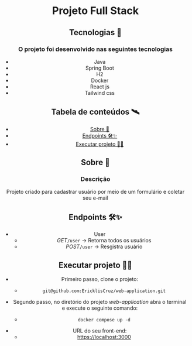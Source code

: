 <h1 align="center"> Projeto Full Stack </h1>

<p1 align="center">

</p>

## Tecnologias 🚀

### O projeto foi desenvolvido nas seguintes tecnologias

- Java
- Spring Boot
- H2
- Docker
- React js
- Tailwind css

## Tabela de conteúdos 🛰

- [Sobre 📖](#sobre-)
- [Endpoints 🛠✨](#endpoints-)
- [Executar projeto 👨‍💻](#executar-projeto-)

## Sobre 📖

### Descrição

Projeto criado para cadastrar usuário por meio de um formulário e coletar seu e-mail

## Endpoints 🛠✨
- User
  - *GET*```/user``` ->  Retorna todos os usuários  
  - *POST*```/user``` -> Resgistra usuário
    
## Executar projeto 👨‍💻

- Primeiro passo, clone o projeto:
  - ```
    git@github.com:EricklisCruz/web-application.git
    ```
- Segundo passo, no diretório do projeto *web-application* abra o terminal e execute o seguinte comando:
  - ```
    docker compose up -d
    ```
- URL do seu front-end:
   - [https://localhost:3000]()

